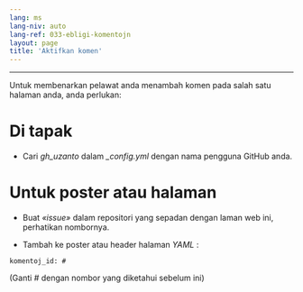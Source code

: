 ```yaml
---
lang: ms
lang-niv: auto
lang-ref: 033-ebligi-komentojn
layout: page
title: 'Aktifkan komen'
---
```


---

Untuk membenarkan pelawat anda menambah komen pada salah satu halaman anda, anda perlukan: 

# Di tapak
 * Cari _gh\_uzanto_ dalam _\_config.yml_ dengan nama pengguna GitHub anda.



# Untuk poster atau halaman
 * Buat  _«issue»_  dalam repositori yang sepadan dengan laman web ini, perhatikan nombornya. 



 * Tambah ke poster atau header halaman  _YAML_ :   



```
komentoj_id: #
```
(Ganti _#_ dengan nombor yang diketahui sebelum ini)
